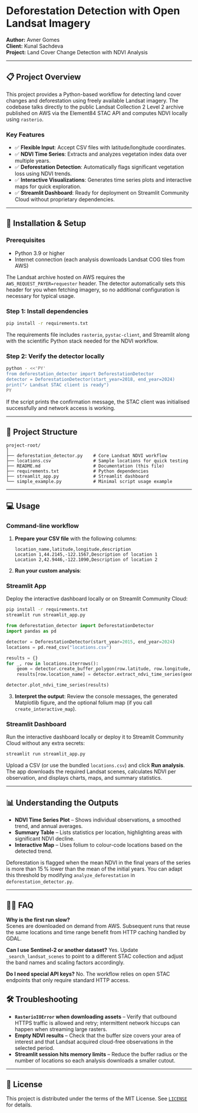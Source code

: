 # Deforestation Detection with Open Landsat Imagery

**Author:** Avner Gomes  
**Client:** Kunal Sachdeva  
**Project:** Land Cover Change Detection with NDVI Analysis

---

## 📋 Project Overview

This project provides a Python-based workflow for detecting land cover changes
and deforestation using freely available Landsat imagery. The codebase talks
directly to the public Landsat Collection 2 Level 2 archive published on AWS via
the Element84 STAC API and computes NDVI locally using `rasterio`.

### Key Features

- ✅ **Flexible Input**: Accept CSV files with latitude/longitude coordinates.
- ✅ **NDVI Time Series**: Extracts and analyzes vegetation index data over
  multiple years.
- ✅ **Deforestation Detection**: Automatically flags significant vegetation
  loss using NDVI trends.
- ✅ **Interactive Visualizations**: Generates time series plots and interactive
  maps for quick exploration.
- ✅ **Streamlit Dashboard**: Ready for deployment on Streamlit Community Cloud
  without proprietary dependencies.

---

## 🚀 Installation & Setup

### Prerequisites

- Python 3.9 or higher
- Internet connection (each analysis downloads Landsat COG tiles from AWS)

The Landsat archive hosted on AWS requires the `AWS_REQUEST_PAYER=requester`
header. The detector automatically sets this header for you when fetching
imagery, so no additional configuration is necessary for typical usage.

### Step 1: Install dependencies

```bash
pip install -r requirements.txt
```

The requirements file includes `rasterio`, `pystac-client`, and Streamlit along
with the scientific Python stack needed for the NDVI workflow.

### Step 2: Verify the detector locally

```bash
python - <<'PY'
from deforestation_detector import DeforestationDetector
detector = DeforestationDetector(start_year=2018, end_year=2024)
print("✓ Landsat STAC client is ready")
PY
```

If the script prints the confirmation message, the STAC client was initialised
successfully and network access is working.

---

## 📂 Project Structure

```
project-root/
│
├── deforestation_detector.py    # Core Landsat NDVI workflow
├── locations.csv                # Sample locations for quick testing
├── README.md                    # Documentation (this file)
├── requirements.txt             # Python dependencies
├── streamlit_app.py             # Streamlit dashboard
└── simple_example.py            # Minimal script usage example
```

---

## 💻 Usage

### Command-line workflow

1. **Prepare your CSV file** with the following columns:

   ```csv
   location_name,latitude,longitude,description
   Location 1,44.2145,-122.1567,Description of location 1
   Location 2,42.9446,-122.1090,Description of location 2
   ```

2. **Run your custom analysis**:

### Streamlit App

Deploy the interactive dashboard locally or on Streamlit Community Cloud:

```bash
pip install -r requirements.txt
streamlit run streamlit_app.py
```

   ```python
   from deforestation_detector import DeforestationDetector
   import pandas as pd

   detector = DeforestationDetector(start_year=2015, end_year=2024)
   locations = pd.read_csv("locations.csv")

   results = {}
   for _, row in locations.iterrows():
       geom = detector.create_buffer_polygon(row.latitude, row.longitude, buffer_km=5)
       results[row.location_name] = detector.extract_ndvi_time_series(geom, row.location_name)

   detector.plot_ndvi_time_series(results)
   ```

3. **Interpret the output**: Review the console messages, the generated Matplotlib
   figure, and the optional folium map (if you call `create_interactive_map`).

### Streamlit Dashboard

Run the interactive dashboard locally or deploy it to Streamlit Community Cloud
without any extra secrets:

```bash
streamlit run streamlit_app.py
```

Upload a CSV (or use the bundled `locations.csv`) and click **Run analysis**.
The app downloads the required Landsat scenes, calculates NDVI per observation,
and displays charts, maps, and summary statistics.

---

## 📊 Understanding the Outputs

- **NDVI Time Series Plot** – Shows individual observations, a smoothed trend,
  and annual averages.
- **Summary Table** – Lists statistics per location, highlighting areas with
  significant NDVI decline.
- **Interactive Map** – Uses folium to colour-code locations based on the
  detected trend.

Deforestation is flagged when the mean NDVI in the final years of the series is
more than 15 % lower than the mean of the initial years. You can adapt this
threshold by modifying `analyze_deforestation` in `deforestation_detector.py`.

---

## 🙋‍♀️ FAQ

**Why is the first run slow?**  
Scenes are downloaded on demand from AWS. Subsequent runs that reuse the same
locations and time range benefit from HTTP caching handled by GDAL.

**Can I use Sentinel-2 or another dataset?**
Yes. Update `_search_landsat_scenes` to point to a different STAC collection and
adjust the band names and scaling factors accordingly.

**Do I need special API keys?**
No. The workflow relies on open STAC endpoints that only require standard HTTP
access.

## 🛠️ Troubleshooting

- **`RasterioIOError` when downloading assets** – Verify that outbound HTTPS
  traffic is allowed and retry; intermittent network hiccups can happen when
  streaming large rasters.
- **Empty NDVI results** – Check that the buffer size covers your area of
  interest and that Landsat acquired cloud-free observations in the selected
  period.
- **Streamlit session hits memory limits** – Reduce the buffer radius or the
  number of locations so each analysis downloads a smaller cutout.

---

## 📄 License

This project is distributed under the terms of the MIT License. See
[`LICENSE`](LICENSE) for details.


